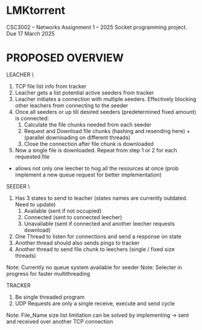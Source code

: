 # LMKtorrent
CSC3002 – Networks Assignment 1 – 2025 Socket programming project. Due 17 March 2025

# PROPOSED OVERVIEW
LEACHER \
1. TCP file list info from tracker
2. Leacher gets a list potential active seeders from tracker
3. Leacher initiates a connection with multiple seeders. Effectively blocking other leachers from connecting to the seeder
4. Once all seeders or up till desired seeders (predetermined fixed amount) is connected:
    1. Calculate the file chunks needed from each seeder
    2. Request and Download file chunks (hashing and resending here) + (parallel downloading on different threads)
    3. Close the connection after file chunk is downloaded
5. Now a single file is downloaded. Repeat from step 1 or 2 for each requested file
* allows not only one leecher to hog all the resources at once (prob implement a new queue request for better implementation)

SEEDER \
1. Has 3 states to send to leacher (states names are currently outdated. Need to update)
    1. Available    (sent if not occupied)
    2. Connected    (sent to connected leecher)
    3. Unavailable  (sent if connected and another leecher requests download)
2. One Thread to listen for connections and send a response on state 
3. Another thread should also sends pings to tracker
4. Another thread to send file chunk to leechers (single / fixed size threads)

Note: Currently no queue system available for seeder
Note: Selecter in progress for faster multithreading

TRACKER 
1. Be single threaded program
2. UDP Requests are only a single receive, execute and send cycle

Note: File_Name size list limitation can be solved by implementing -> sent and received over another TCP connection
